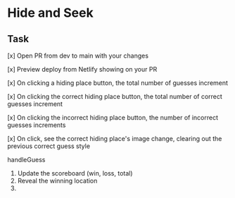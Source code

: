 # Hide and Seek

## Task

[x] Open PR from dev to main with your changes

[x] Preview deploy from Netlify showing on your PR

[x] On clicking a hiding place button, the total number of guesses increment

[x] On clicking the correct hiding place button, the total number of correct guesses increment

[x] On clicking the incorrect hiding place button, the number of incorrect guesses increments

[x] On click, see the correct hiding place's image change, clearing out the previous correct guess style

handleGuess

1. Update the scoreboard (win, loss, total)
2. Reveal the winning location
3.
